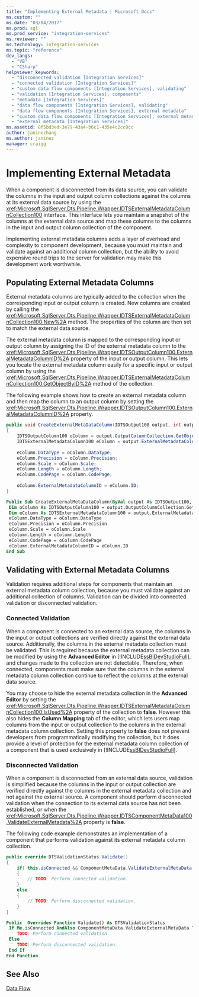 ```yaml
---
title: "Implementing External Metadata | Microsoft Docs"
ms.custom: ""
ms.date: "03/04/2017"
ms.prod: sql
ms.prod_service: "integration-services"
ms.reviewer: ""
ms.technology: integration-services
ms.topic: "reference"
dev_langs: 
  - "VB"
  - "CSharp"
helpviewer_keywords: 
  - "disconnected validation [Integration Services]"
  - "connected validation [Integration Services]"
  - "custom data flow components [Integration Services], validating"
  - "validation [Integration Services], components"
  - "metadata [Integration Services]"
  - "data flow components [Integration Services], validating"
  - "data flow components [Integration Services], external metadata"
  - "custom data flow components [Integration Services], external metadata"
  - "external metadata [Integration Services]"
ms.assetid: 8f5bd3ed-3e79-43a4-b6c1-435e4c2cc8cc
author: janinezhang
ms.author: janinez
manager: craigg
---
```

# Implementing External Metadata
  When a component is disconnected from its data source, you can validate the columns in the input and output column collections against the columns at its external data source by using the <xref:Microsoft.SqlServer.Dts.Pipeline.Wrapper.IDTSExternalMetadataColumnCollection100> interface. This interface lets you maintain a snapshot of the columns at the external data source and map these columns to the columns in the input and output column collection of the component.  
  
 Implementing external metadata columns adds a layer of overhead and complexity to component development, because you must maintain and validate against an additional column collection, but the ability to avoid expensive round trips to the server for validation may make this development work worthwhile.  
  
## Populating External Metadata Columns  
 External metadata columns are typically added to the collection when the corresponding input or output column is created. New columns are created by calling the <xref:Microsoft.SqlServer.Dts.Pipeline.Wrapper.IDTSExternalMetadataColumnCollection100.New%2A> method. The properties of the column are then set to match the external data source.  
  
 The external metadata column is mapped to the corresponding input or output column by assigning the ID of the external metadata column to the <xref:Microsoft.SqlServer.Dts.Pipeline.Wrapper.IDTSOutputColumn100.ExternalMetadataColumnID%2A> property of the input or output column. This lets you locate the external metadata column easily for a specific input or output column by using the <xref:Microsoft.SqlServer.Dts.Pipeline.Wrapper.IDTSExternalMetadataColumnCollection100.GetObjectByID%2A> method of the collection.  
  
 The following example shows how to create an external metadata column and then map the column to an output column by setting the <xref:Microsoft.SqlServer.Dts.Pipeline.Wrapper.IDTSOutputColumn100.ExternalMetadataColumnID%2A> property.  
  
```csharp  
public void CreateExternalMetaDataColumn(IDTSOutput100 output, int outputColumnID )  
{  
    IDTSOutputColumn100 oColumn = output.OutputColumnCollection.GetObjectByID(outputColumnID);  
    IDTSExternalMetadataColumn100 eColumn = output.ExternalMetadataColumnCollection.New();  
  
    eColumn.DataType = oColumn.DataType;  
    eColumn.Precision = oColumn.Precision;  
    eColumn.Scale = oColumn.Scale;  
    eColumn.Length = oColumn.Length;  
    eColumn.CodePage = oColumn.CodePage;  
  
    oColumn.ExternalMetadataColumnID = eColumn.ID;  
}  
```  
  
```vb  
Public Sub CreateExternalMetaDataColumn(ByVal output As IDTSOutput100, ByVal outputColumnID As Integer)   
 Dim oColumn As IDTSOutputColumn100 = output.OutputColumnCollection.GetObjectByID(outputColumnID)   
 Dim eColumn As IDTSExternalMetadataColumn100 = output.ExternalMetadataColumnCollection.New   
 eColumn.DataType = oColumn.DataType   
 eColumn.Precision = oColumn.Precision   
 eColumn.Scale = oColumn.Scale   
 eColumn.Length = oColumn.Length   
 eColumn.CodePage = oColumn.CodePage   
 oColumn.ExternalMetadataColumnID = eColumn.ID   
End Sub  
```  
  
## Validating with External Metadata Columns  
 Validation requires additional steps for components that maintain an external metadata column collection, because you must validate against an additional collection of columns. Validation can be divided into connected validation or disconnected validation.  
  
### Connected Validation  
 When a component is connected to an external data source, the columns in the input or output collections are verified directly against the external data source. Additionally, the columns in the external metadata collection must be validated. This is required because the external metadata collection can be modified by using the **Advanced Editor** in [!INCLUDE[ssBIDevStudioFull](../../../includes/ssbidevstudiofull-md.md)], and changes made to the collection are not detectable. Therefore, when connected, components must make sure that the columns in the external metadata column collection continue to reflect the columns at the external data source.  
  
 You may choose to hide the external metadata collection in the **Advanced Editor** by setting the <xref:Microsoft.SqlServer.Dts.Pipeline.Wrapper.IDTSExternalMetadataColumnCollection100.IsUsed%2A> property of the collection to **false**. However this also hides the **Column Mapping** tab of the editor, which lets users map columns from the input or output collection to the columns in the external metadata column collection. Setting this property to **false** does not prevent developers from programmatically modifying the collection, but it does provide a level of protection for the external metadata column collection of a component that is used exclusively in [!INCLUDE[ssBIDevStudioFull](../../../includes/ssbidevstudiofull-md.md)].  
  
### Disconnected Validation  
 When a component is disconnected from an external data source, validation is simplified because the columns in the input or output collection are verified directly against the columns in the external metadata collection and not against the external source. A component should perform disconnected validation when the connection to its external data source has not been established, or when the <xref:Microsoft.SqlServer.Dts.Pipeline.Wrapper.IDTSComponentMetaData100.ValidateExternalMetadata%2A> property is **false**.  
  
 The following code example demonstrates an implementation of a component that performs validation against its external metadata column collection.  
  
```csharp  
public override DTSValidationStatus Validate()  
{  
    if( this.isConnected && ComponentMetaData.ValidateExternalMetaData )  
    {  
        // TODO: Perform connected validation.  
    }  
    else  
    {  
        // TODO: Perform disconnected validation.  
    }  
}  
```  
  
```vb  
Public  Overrides Function Validate() As DTSValidationStatus   
 If Me.isConnected AndAlso ComponentMetaData.ValidateExternalMetaData Then   
  ' TODO: Perform connected validation.  
 Else   
  ' TODO: Perform disconnected validation.  
 End If   
End Function  
```  

## See Also  
 [Data Flow](../../../integration-services/data-flow/data-flow.md)  
  
  
